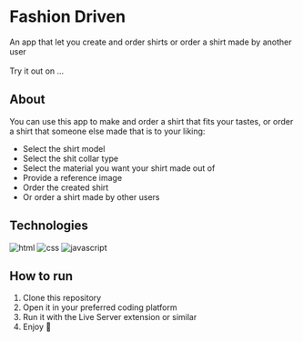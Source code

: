 # Fashion Driven

An app that let you create and order shirts or order a shirt made by another user <br><br>
Try it out on ...

## About

You can use this app to make and order a shirt that fits your tastes, or order a shirt that someone else made that is to your liking:

 - Select the shirt model
 - Select the shit collar type
 - Select the material you want your shirt made out of
 - Provide a reference image
 - Order the created shirt
 - Or order a shirt made by other users

## Technologies

![html](https://img.shields.io/badge/HTML5-E34F26?style=for-the-badge&logo=html5&logoColor=white) ![css](https://img.shields.io/badge/CSS3-1572B6?style=for-the-badge&logo=css3&logoColor=white) ![javascript](https://img.shields.io/badge/JavaScript-323330?style=for-the-badge&logo=javascript&logoColor=F7DF1E)

## How to run

1. Clone this repository
2. Open it in your preferred coding platform
3. Run it with the Live Server extension or similar
4. Enjoy 🙂
